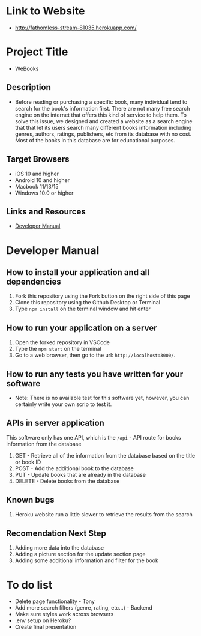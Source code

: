 # Link to Website
* http://fathomless-stream-81035.herokuapp.com/

# Project Title
* WeBooks

## Description
* Before reading or purchasing a specific book, many individual tend to search for the book's information first. There are not many free search engine on the internet that offers this kind of service to help them. To solve this issue, we designed and created a website as a search engine that that let its users search many different books information including genres, authors, ratings, publishers, etc from its database with no cost. Most of the books in this database are for educational purposes. 

## Target Browsers
* iOS 10 and higher
* Android 10 and higher
* Macbook 11/13/15
* Windows 10.0 or higher

## Links and Resources
* [Developer Manual](#developer-manual)

# Developer Manual

## How to install your application and all dependencies
1. Fork this repository using the Fork button on the right side of this page
2. Clone this repository using the Github Desktop or Terminal
3. Type `npm install` on the terminal window and hit enter

## How to run your application on a server
1. Open the forked repository in VSCode 
2. Type the `npm start` on the terminal
3. Go to a web browser, then go to the url: `http://localhost:3000/`.

## How to run any tests you have written for your software
* Note: There is no available test for this software yet, however, you can certainly write your own scrip to test it.

## APIs in server application 
This software only has one API, which is the `/api` - API route for books information from the database
1. GET - Retrieve all of the information from the database based on the title or book ID
2. POST - Add the additional book to the database
3. PUT - Update books that are already in the database
4. DELETE - Delete books from the database

## Known bugs 
1. Heroku website run a little slower to retrieve the results from the search

## Recomendation Next Step
1. Adding more data into the database
2. Adding a picture section for the update section page
3. Adding some additional information and filter for the book


# To do list 
* Delete page functionality - Tony
* Add more search filters (genre, rating, etc...) - Backend
* Make sure styles work across browsers
* .env setup on Heroku?
* Create final presentation
